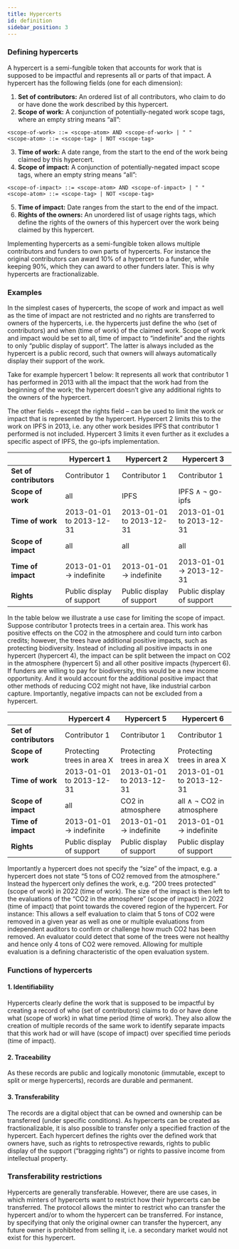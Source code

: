 ```yaml
---
title: Hypercerts
id: definition
sidebar_position: 3
---
```


### Defining hypercerts
A hypercert is a semi-fungible token that accounts for work that is supposed to be impactful and represents all or parts of that impact. A hypercert has the following fields (one for each dimension):
1. **Set of contributors:** An ordered list of all contributors, who claim to do or have done the work described by this hypercert.
2. **Scope of work:** A conjunction of potentially-negated work scope tags, where an empty string means “all”:
```
<scope-of-work> ::= <scope-atom> AND <scope-of-work> | " "
<scope-atom> ::= <scope-tag> | NOT <scope-tag>
```
3. **Time of work:** A date range, from the start to the end of the work being claimed by this hypercert.
4. **Scope of impact:** A conjunction of potentially-negated impact scope tags, where an empty string means “all”:
```
<scope-of-impact> ::= <scope-atom> AND <scope-of-impact> | " "
<scope-atom> ::= <scope-tag> | NOT <scope-tag>
```
5. **Time of impact:** Date ranges from the start to the end of the impact.
6. **Rights of the owners:** An unordered list of usage rights tags, which define the rights of the owners of this hypercert over the work being claimed by this hypercert.

Implementing hypercerts as a semi-fungible token allows multiple contributors and funders to own parts of hypercerts. For instance the original contributors can award 10% of a hypercert to a funder, while keeping 90%, which they can award to other funders later. This is why hypercerts are fractionalizable.

### Examples
In the simplest cases of hypercerts, the scope of work and impact as well as the time of impact are not restricted and no rights are transferred to owners of the hypercerts, i.e. the hypercerts just define the who (set of contributors) and when (time of work) of the claimed work. Scope of work and impact would be set to all, time of impact to “indefinite” and the rights to only “public display of support”. The latter is always included as the hypercert is a public record, such that owners will always automatically display their support of the work.

Take for example hypercert 1 below: It represents all work that contributor 1 has performed in 2013 with all the impact that the work had from the beginning of the work; the hypercert doesn’t give any additional rights to the owners of the hypercert.

The other fields – except the rights field – can be used to limit the work or impact that is represented by the hypercert. Hypercert 2 limits this to the work on IPFS in 2013, i.e. any other work besides IPFS that contributor 1 performed is not included. Hypercert 3 limits it even further as it excludes a specific aspect of IPFS, the go-ipfs implementation.

|                         | **Hypercert 1**           | **Hypercert 2**           | **Hypercert 3**           |
|-------------------------|---------------------------|---------------------------|---------------------------|
| **Set of contributors** | Contributor 1             | Contributor 1             | Contributor 1             |
| **Scope of work**       | all                       | IPFS                      | IPFS ∧ ¬ go-ipfs          |
| **Time of work**        | 2013-01-01 to 2013-12-31  | 2013-01-01 to 2013-12-31  | 2013-01-01 to 2013-12-31  |
| **Scope of impact**     | all                       | all                       | all                       |
| **Time of impact**      | 2013-01-01 → indefinite   | 2013-01-01 → indefinite   | 2013-01-01 → 2013-12-31   |
| **Rights**              | Public display of support | Public display of support | Public display of support |

In the table below we illustrate a use case for limiting the scope of impact. Suppose contributor 1 protects trees in a certain area. This work has positive effects on the CO2 in the atmosphere and could turn into carbon credits; however, the trees have additional positive impacts, such as protecting biodiversity. Instead of including all positive impacts in one hypercert (hypercert 4), the impact can be split between the impact on CO2 in the atmosphere (hypercert 5) and all other positive impacts (hypercert 6). If funders are willing to pay for biodiversity, this would be a new income opportunity. And it would account for the additional positive impact that other methods of reducing CO2 might not have, like industrial carbon capture. Importantly, negative impacts can not be excluded from a hypercert.

|                         | **Hypercert 4**            | **Hypercert 5**            | **Hypercert 6**            |
|-------------------------|----------------------------|----------------------------|----------------------------|
| **Set of contributors** | Contributor 1              | Contributor 1              | Contributor 1              |
| **Scope of work**       | Protecting trees in area X | Protecting trees in area X | Protecting trees in area X |
| **Time of work**        | 2013-01-01 to 2013-12-31   | 2013-01-01 to 2013-12-31   | 2013-01-01 to 2013-12-31   |
| **Scope of impact**     | all                        | CO2 in atmosphere          | all ∧ ¬ CO2 in atmosphere  |
| **Time of impact**      | 2013-01-01 → indefinite    | 2013-01-01 → indefinite    | 2013-01-01 → indefinite    |
| **Rights**              | Public display of support  | Public display of support  | Public display of support  |

Importantly a hypercert does not specify the “size” of the impact, e.g. a hypercert does not state “5 tons of CO2 removed from the atmosphere.” Instead the hypercert only defines the work, e.g. “200 trees protected” (scope of work) in 2022 (time of work). The size of the impact is then left to the evaluations of the “CO2 in the atmosphere” (scope of impact) in 2022 (time of impact) that point towards the covered region of the hypercert. For instance: This allows a self evaluation to claim that 5 tons of CO2 were removed in a given year as well as one or multiple evaluations from independent auditors to confirm or challenge how much CO2 has been removed. An evaluator could detect that some of the trees were not healthy and hence only 4 tons of CO2 were removed. Allowing for multiple evaluation is a defining characteristic of the open evaluation system.

### Functions of hypercerts

#### 1. Identifiability
Hypercerts clearly define the work that is supposed to be impactful by creating a record of who (set of contributors) claims to do or have done what (scope of work) in what time period (time of work). They also allow the creation of multiple records of the same work to identify separate impacts that this work had or will have (scope of impact) over specified time periods (time of impact).

#### 2. Traceability
As these records are public and logically monotonic (immutable, except to split or merge hypercerts), records are durable and permanent.

#### 3. Transferability
The records are a digital object that can be owned and ownership can be transferred (under specific conditions). As hypercerts can be created as fractionalizable, it is also possible to transfer only a specified fraction of the hypercert. Each hypercert defines the rights over the defined work that owners have, such as rights to retrospective rewards, rights to public display of the support (“bragging rights”) or rights to passive income from intellectual property.

### Transferability restrictions
Hypercerts are generally transferable. However, there are use cases, in which minters of hypercerts want to restrict how their hypercerts can be transferred. The protocol allows the minter to restrict who can transfer the hypercert and/or to whom the hypercert can be transferred. For instance, by specifying that only the original owner can transfer the hypercert, any future owner is prohibited from selling it, i.e. a secondary market would not exist for this hypercert.
